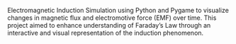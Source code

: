 Electromagnetic Induction Simulation using Python and Pygame to visualize changes in magnetic flux and electromotive force (EMF) over time. This project aimed to enhance understanding of Faraday’s Law through an interactive and visual representation of the induction phenomenon.
